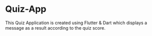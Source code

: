 # Quiz-App
This Quiz Application is created using Flutter & Dart which displays a message as a result according to the quiz score.
